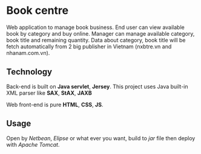 # Book centre
Web application to manage book business. End user can view available book by category and buy online. Manager can manage available category, book title and remaining quantity. Data about category, book title will be fetch automatically from 2 big publisher in Vietnam (nxbtre.vn and nhanam.com.vn).

## Technology
Back-end is built on **Java servlet**, **Jersey**. This project uses Java built-in XML parser like **SAX**, **StAX**, **JAXB**

Web front-end is pure **HTML**, **CSS**, **JS**.

## Usage
Open by *Netbean*, *Elipse* or what ever you want, build to *jar* file then deploy with *Apache Tomcat*.
